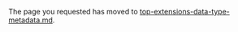 

The page you requested has moved to [top-extensions-data-type-metadata.md](top-extensions-data-type-metadata.md). 
